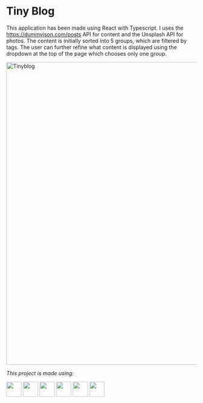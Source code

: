 # Tiny Blog

This application has been made using React with Typescript. I uses the https://dummyjson.com/posts API for content and the Unsplash API for photos. The content is initially sorted into 5 groups, which are filtered by tags. The user can further refine what content is displayed using the dropdown at the top of the page which chooses only one group.

<img width="800" alt="Tinyblog" src="https://user-images.githubusercontent.com/110406695/213295839-cb154834-3b47-47ad-a5af-adee60de50aa.png">

<i>This project is made using: </i>

<div>
    <img height=40 src="https://cdn.jsdelivr.net/gh/devicons/devicon/icons/javascript/javascript-original.svg"/>
    <img height=40 src="https://cdn.jsdelivr.net/gh/devicons/devicon/icons/typescript/typescript-original.svg"/>
    <img height=40 src="https://cdn.jsdelivr.net/gh/devicons/devicon/icons/nodejs/nodejs-original.svg" />
    <img height=40 src="https://cdn.jsdelivr.net/gh/devicons/devicon/icons/react/react-original.svg" />
    <img height=40 src="https://cdn.jsdelivr.net/gh/devicons/devicon/icons/html5/html5-original.svg" />
    <img height=40 src="https://cdn.jsdelivr.net/gh/devicons/devicon/icons/css3/css3-original.svg" />
</div>
